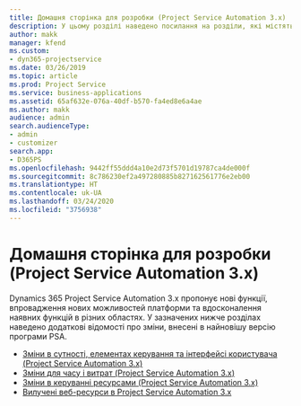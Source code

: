 ```yaml
---
title: Домашня сторінка для розробки (Project Service Automation 3.x)
description: У цьому розділі наведено посилання на розділи, які містять відомості для Dynamics 365 Project Service Automation (PSA) версії 3.x.
author: makk
manager: kfend
ms.custom:
- dyn365-projectservice
ms.date: 03/26/2019
ms.topic: article
ms.prod: Project Service
ms.service: business-applications
ms.assetid: 65af632e-076a-40df-b570-fa4ed8e6a4ae
ms.author: makk
audience: admin
search.audienceType:
- admin
- customizer
search.app:
- D365PS
ms.openlocfilehash: 9442ff55ddd4a10e2d73f5701d19787ca4de000f
ms.sourcegitcommit: 8c786230ef2a497280885b827162561776e2eb00
ms.translationtype: HT
ms.contentlocale: uk-UA
ms.lasthandoff: 03/24/2020
ms.locfileid: "3756938"
---
```

# <a name="development-home-page-project-service-automation-3x"></a>Домашня сторінка для розробки (Project Service Automation 3.x)

Dynamics 365 Project Service Automation 3.x пропонує нові функції, впровадження нових можливостей платформи та вдосконалення наявних функцій в різних областях. У зазначених нижче розділах наведено додаткові відомості про зміни, внесені в найновішу версію програми PSA.

- [Зміни в сутності, елементах керування та інтерфейсі користувача (Project Service Automation 3.x)](../developer-guides/entity-changes-v3.x.md)
- [Зміни для часу і витрат (Project Service Automation 3.x)](../developer-guides/time-expense-changes-v3.x.md)
- [Зміни в керуванні ресурсами (Project Service Automation 3.x)](../developer-guides/resource-management-changes-v3.x.md)
- [Вилучені веб-ресурси в Project Service Automation 3.x](../developer-guides/web-resources-deprecated-v3.x.md)
